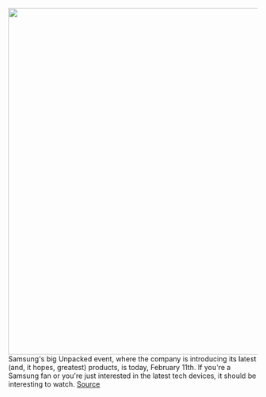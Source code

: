 <img src='https://cdn.vox-cdn.com/thumbor/bR8uy87fj7FmiwJ2zJhgjpNOsLU=/0x0:951x634/1200x800/filters:focal(400x241:552x393)/cdn.vox-cdn.com/uploads/chorus_image/image/66290937/Samsung_Galaxy_XCover_Pro_1578439224_0_10.0.jpg' width='700px' /><br/>
Samsung's big Unpacked event, where the company is introducing its latest (and, it hopes, greatest) products, is today, February 11th. If you're a Samsung fan or you're just interested in the latest tech devices, it should be interesting to watch.
<a href='https://www.theverge.com/2020/2/11/21121001/samsung-galaxy-s20-event-watch-live-stream-z-flip-unpacked-2020'> Source <a/>